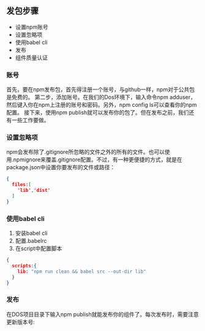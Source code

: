 ## 发包步骤
- 设置npm账号
- 设置忽略项
- 使用babel cli
- 发布
- 组件质量认证

### 账号
首先，要在npm发布包，首先得注册一个账号，与github一样，npm对于公共包是免费的。
第二步，添加账号。在我们的Dos环境下，输入命令npm adduser，然后键入你在npm上注册的账号和密码。另外，npm config ls可以查看你的npm配置。
接下来，使用npm publish就可以发布你的包了。但在发布之前，我们还有一些工作要做。
### 设置忽略项
npm会发布除了.gitignore所忽略的文件之外的所有的文件。也可以使用.npmignore来覆盖.gitignore配置。不过，有一种更便捷的方式，就是在package.json中设置你要发布的文件或路径：
```json
{
  files:[
    'lib','dist'
  ]
}
```
### 使用babel cli
1. 安装babel cli
2. 配置.babelrc
3. 在script中配置脚本
```json
{
  scripts:{
    lib: "npm run clean && babel src --out-dir lib" 
  }
}
```
### 发布
在DOS项目目录下输入npm publish就能发布你的组件了。每次发布时，需要注意更新版本号:

